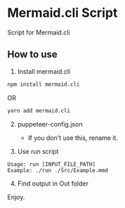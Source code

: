 # Mermaid.cli Script

Script for Mermaid.cli

## How to use

1. Install mermaid.cli

```sh
npm install mermaid.cli
```

OR

```sh
yarn add mermaid.cli
```

2. puppeteer-config.json
    - If you don't use this, rename it.

3. Use run script

```plantext
Usage: run [INPUT_FILE_PATH]
Example: ./run ./Src/Example.mmd
```

4. Find output in Out folder

Enjoy.
